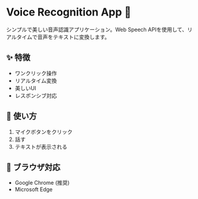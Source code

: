 # Voice Recognition App 🎤

シンプルで美しい音声認識アプリケーション。Web Speech APIを使用して、リアルタイムで音声をテキストに変換します。

## ✨ 特徴

- ワンクリック操作
- リアルタイム変換
- 美しいUI
- レスポンシブ対応

## 🚀 使い方

1. マイクボタンをクリック
2. 話す
3. テキストが表示される

## 📱 ブラウザ対応

- Google Chrome (推奨)
- Microsoft Edge
